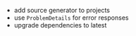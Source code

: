 - add source generator to projects
- use `ProblemDetails` for error responses
- upgrade dependencies to latest